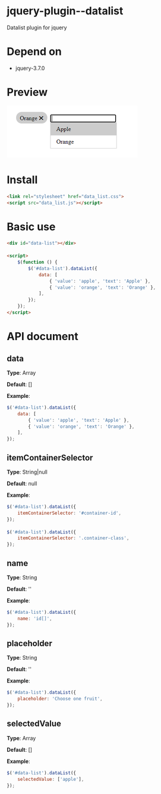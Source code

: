 # jquery-plugin--datalist
Datalist plugin for jquery

# Depend on
- jquery-3.7.0

# Preview
![Preview 001](./images/preview-001.png)

# Install
```html
<link rel="stylesheet" href="data_list.css">
<script src="data_list.js"></script>
```

# Basic use
```html
<div id="data-list"></div>

<script>
    $(function () {
        $('#data-list').dataList({
            data: [
                { 'value': 'apple', 'text': 'Apple' },
                { 'value': 'orange', 'text': 'Orange' },
            ],
        });
    });
</script>
```

# API document
## data
**Type**: Array

**Default**: []

**Example**:
```js
$('#data-list').dataList({
    data: [
        { 'value': 'apple', 'text': 'Apple' },
        { 'value': 'orange', 'text': 'Orange' },
    ],
});
```
## itemContainerSelector
**Type**: String|null

**Default**: null

**Example**:
```js
$('#data-list').dataList({
    itemContainerSelector: '#container-id',
});

$('#data-list').dataList({
    itemContainerSelector: '.container-class',
});
```
## name
**Type**: String

**Default**: ''

**Example**:
```js
$('#data-list').dataList({
    name: 'id[]',
});
```
## placeholder
**Type**: String

**Default**: ''

**Example**:
```js
$('#data-list').dataList({
    placeholder: 'Choose one fruit',
});
```
## selectedValue
**Type**: Array

**Default**: []

**Example**:
```js
$('#data-list').dataList({
    selectedValue: ['apple'],
});
```
